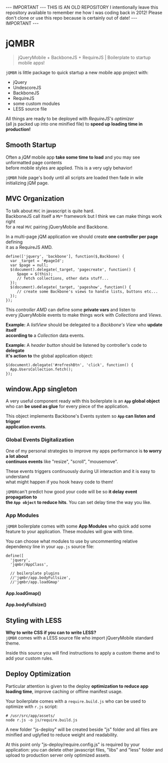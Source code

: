 --- IMPORTANT ---
THIS IS AN OLD REPOSITORY
I intentionally leave this repository available to remember me how I was coding back in 2012!
Please don't clone or use this repo because is certainly out of date!
--- IMPORTANT ---

jQMBR
=========

> jQueryMobile + BackboneJS + RequireJS | Boilerplate to startup mobile apps!

`jQMBR` is little package to quick startup a new mobile app project with:

*   jQuery
*   UndescoreJS
*   BackboneJS
*   RequireJS
*   some custom modules
*   LESS source file

All things are ready to be deployed with *RequireJS's optimizer*  
(all js packed up into one minified file) to **speed up loading time in production!**


## Smooth Startup

Often a *jQM* mobile app **take some time to load** and you may see unformatted page contents  
before mobile styles are applied. This is a very ugly behavior!

`jQMBR` hide page's body until all scripts are loaded then fade in wile initializing jQM page.

## MVC Organization

To talk about `MVC` in javascript is quite hard.  
BackboneJS call itself a `MV*` framework but I think we can make things work right  
for a real `MVC` pairing jQueryMobile and Backbone.

In a multi-page jQM application we should create **one controller per page** defining  
it as a RequireJS AMD.

    define(['jquery', 'backbone'], function($,Backbone) {
      var _target = '#pageId';
      var $page = null;
      $(document).delegate(_target, 'pagecreate', function() {
         $page = $(this);
         // fetch collections, other data stuff...
      });
      $(document).delegate(_target, 'pageshow', function() {
         // create some Backbone's views to handle lists, buttons etc...
      });
    });
    

This *controller AMD* can define some **private vars** and listen to  
every jQueryMobile events to make things work with *Collections* and *Views*.

**Example:** A *listView* should be delegated to a *Backbone's View* who **update itself  
according to** a *Collection* data events.

**Example:** A *header button* should be listened by controller's code to **delegate  
it's action to** the global application object:

    $(document).delegate('#refreshBtn', 'click', function() {
      App.UsersCollection.fetch();
    });
    

## window.App singleton

A very useful component ready with this boilerplate is an **`App` global object**  
who can **be used as glue** for every piece of the application.

This object implements Backbone's Events system so **`App` can listen and trigger  
application events**.

### Global Events Digitalization

One of my personal strategies to improve my apps performance is **to worry a lot about  
continuos events** like "resize", "scroll", "mousemove".

These events triggers continuously during UI interaction and it is easy to understand  
what might happen if you hook heavy code to them!

`jQMBR`can't predict how good your code will be so **it delay event propagation to  
the `App object` to reduce hits**. You can set delay time the way you like.


### App Modules

`jQMBR` boilerplate comes with some **App Modules** who quick add some feature to your
application. These modules will gow with time.

You can choose what modules to use by uncommenting relative dependency line in your
`app.js` source file:

	define([
	  'jquery',
	  'jqmbr/AppClass',
	  
	  // boilerplate plugins
	  //'jqmbr/app.bodyFullsize',
	  //'jqmbr/app.loadGmap'

#### App.loadGmap()

#### App.bodyFullsize()




## Styling with LESS

**Why to write CSS if you can to write LESS?**  
`jQMBR` comes with a LESS source file who import jQueryMobile standard theme.

Inside this source you will find instructions to apply a custom theme and to add your
custom rules.


## Deploy Optimization

Particular attention is given to the deploy **optimization to reduce app loading time**, 
improve caching or offline manifest usage.

Your boilerplate comes with a `require.build.js` who can be used to optimize with `r.js` script:

    # /usr/src/app/assets/
    node r.js -o js/require.build.js

A new folder "js-deploy" will be created beside "js" folder and all files are
minified and uglyfied to reduce weight and readability.

At this point only "js-deploy/require.config.js" is required by your application:
you can delete other javascript files, "libs" and "less" folder and upload
to production server only optimized assets.
